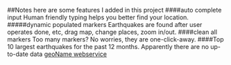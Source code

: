 ##Notes
here are some features I added in this project
####auto complete input
    Human friendly typing helps you better find your location.
#####dynamic populated markers 
    Earthquakes are found after user operates done, etc, drag map, change places, zoom in/out.
####clean all markers
    Too many markers? No worries, they are one-click-away. 
####Top 10 largest earthquakes for the past 12 months.
    Apparently there are no up-to-date data [geoName webservice](http://www.geonames.org/export/JSON-webservices.html#earthquakesJSON)


